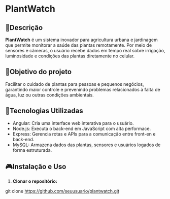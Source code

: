 # PlantWatch

## 📄Descrição  
**PlantWatch** é um sistema inovador para agricultura urbana e jardinagem que permite monitorar a saúde das plantas remotamente. Por meio de sensores e câmeras, o usuário recebe dados em tempo real sobre irrigação, luminosidade e condições das plantas diretamente no celular.

## 🎯Objetivo do projeto  
Facilitar o cuidado de plantas para pessoas e pequenos negócios, garantindo maior controle e prevenindo problemas relacionados à falta de água, luz ou outras condições ambientais.


## 🚀Tecnologias Utilizadas

- Angular: Cria uma interface web interativa para o usuário.
- Node.js: Executa o back-end em JavaScript com alta performace.
- Express: Gerencia rotas e APIs para a comunicação entre front-en e back-end.
- MySQL: Armazena dados das plantas, sensores e usuários logados de forma estruturada.

## 🎮Instalação e Uso 

1. **Clonar o repositório:**

  git clone https://github.com/seuusuario/plantwatch.git
